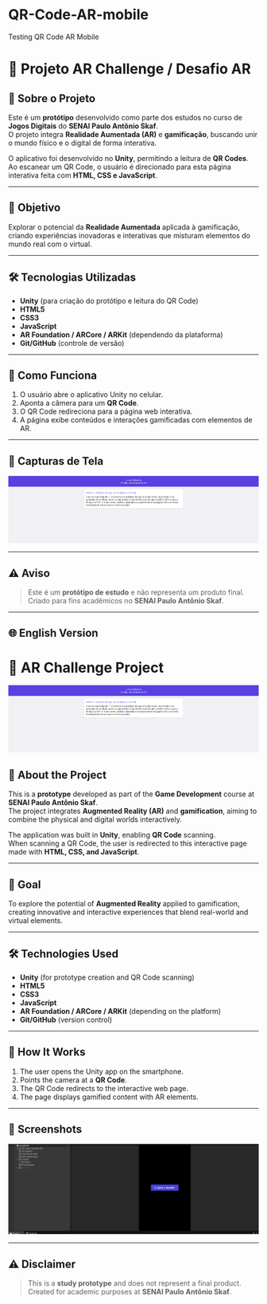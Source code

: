 # QR-Code-AR-mobile
Testing QR Code AR Mobile

# 📌 Projeto AR Challenge / Desafio AR

## 📖 Sobre o Projeto
Este é um **protótipo** desenvolvido como parte dos estudos no curso de **Jogos Digitais** do **SENAI Paulo Antônio Skaf**.  
O projeto integra **Realidade Aumentada (AR)** e **gamificação**, buscando unir o mundo físico e o digital de forma interativa.

O aplicativo foi desenvolvido no **Unity**, permitindo a leitura de **QR Codes**.  
Ao escanear um QR Code, o usuário é direcionado para esta página interativa feita com **HTML, CSS e JavaScript**.

---

## 🎯 Objetivo
Explorar o potencial da **Realidade Aumentada** aplicada à gamificação, criando experiências inovadoras e interativas que misturam elementos do mundo real com o virtual.

---

## 🛠 Tecnologias Utilizadas
- **Unity** (para criação do protótipo e leitura do QR Code)
- **HTML5**
- **CSS3**
- **JavaScript**
- **AR Foundation / ARCore / ARKit** (dependendo da plataforma)
- **Git/GitHub** (controle de versão)

---

## 🚀 Como Funciona
1. O usuário abre o aplicativo Unity no celular.
2. Aponta a câmera para um **QR Code**.
3. O QR Code redireciona para a página web interativa.
4. A página exibe conteúdos e interações gamificadas com elementos de AR.

---

## 📸 Capturas de Tela
![Screenshot do Projeto](https://github.com/leticiamaca/QR-Code-AR-mobile/blob/main/AR%20challenges.png)

---

## ⚠ Aviso
> Este é um **protótipo de estudo** e não representa um produto final.  
> Criado para fins acadêmicos no **SENAI Paulo Antônio Skaf**.

---

## 🌐 English Version

# 📌 AR Challenge Project

![Project Screenshot](https://github.com/leticiamaca/QR-Code-AR-mobile/blob/main/AR%20challenges.png)

## 📖 About the Project
This is a **prototype** developed as part of the **Game Development** course at **SENAI Paulo Antônio Skaf**.  
The project integrates **Augmented Reality (AR)** and **gamification**, aiming to combine the physical and digital worlds interactively.

The application was built in **Unity**, enabling **QR Code** scanning.  
When scanning a QR Code, the user is redirected to this interactive page made with **HTML, CSS, and JavaScript**.

---

## 🎯 Goal
To explore the potential of **Augmented Reality** applied to gamification, creating innovative and interactive experiences that blend real-world and virtual elements.

---

## 🛠 Technologies Used
- **Unity** (for prototype creation and QR Code scanning)
- **HTML5**
- **CSS3**
- **JavaScript**
- **AR Foundation / ARCore / ARKit** (depending on the platform)
- **Git/GitHub** (version control)

---

## 🚀 How It Works
1. The user opens the Unity app on the smartphone.
2. Points the camera at a **QR Code**.
3. The QR Code redirects to the interactive web page.
4. The page displays gamified content with AR elements.

---

## 📸 Screenshots
![Project Screenshot](https://github.com/leticiamaca/QR-Code-AR-mobile/blob/main/Unity-process.png)

---

## ⚠ Disclaimer
> This is a **study prototype** and does not represent a final product.  
> Created for academic purposes at **SENAI Paulo Antônio Skaf**.
